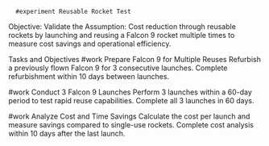       #experiment Reusable Rocket Test
Objective: Validate the Assumption: Cost reduction through reusable rockets by launching and reusing a Falcon 9 rocket multiple times to measure cost savings and operational efficiency.

Tasks and Objectives
#work Prepare Falcon 9 for Multiple Reuses
Refurbish a previously flown Falcon 9 for 3 consecutive launches. Complete refurbishment within 10 days between launches.

#work Conduct 3 Falcon 9 Launches
Perform 3 launches within a 60-day period to test rapid reuse capabilities. Complete all 3 launches in 60 days.

#work Analyze Cost and Time Savings
Calculate the cost per launch and measure savings compared to single-use rockets. Complete cost analysis within 10 days after the last launch.



